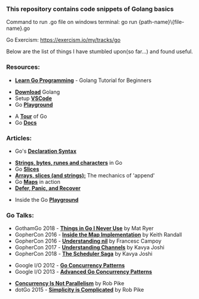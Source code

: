 ### This repository contains code snippets of Golang basics

Command to run .go file on windows terminal: go run {path-name}\\{file-name}.go

Go Exercism: https://exercism.io/my/tracks/go

Below are the list of things I have stumbled upon(so far...) and found useful.

### Resources:
* **[Learn Go Programming](https://www.youtube.com/watch?v=YS4e4q9oBaU)** - Golang Tutorial for Beginners
- **[Download](https://golang.org/)** Golang
- Setup **[VSCode](https://code.visualstudio.com/docs/languages/go)**
- Go **[Playground](https://play.golang.org/)**
* A **[Tour](https://tour.golang.org/welcome/1)** of Go
* Go **[Docs](https://golang.org/doc/)**


### Articles:
* Go's **[Declaration Syntax](https://blog.golang.org/declaration-syntax)**
- **[Strings, bytes, runes and characters](https://blog.golang.org/strings)** in Go
- Go **[Slices](https://blog.golang.org/slices-intro)**
- **[Arrays, slices (and strings):](https://blog.golang.org/slices)** The mechanics of 'append'
- Go **[Maps](https://blog.golang.org/maps)** in action
- **[Defer, Panic, and Recover](https://blog.golang.org/defer-panic-and-recover)**
* Inside the Go **[Playground](https://blog.golang.org/playground)**


### Go Talks:
* GothamGo 2018 - **[Things in Go I Never Use](https://www.youtube.com/watch?v=5DVV36uqQ4E)** by Mat Ryer
* GopherCon 2016 - **[Inside the Map Implementation](https://www.youtube.com/watch?v=Tl7mi9QmLns)** by Keith Randall
* GopherCon 2016 - **[Understanding nil](https://www.youtube.com/watch?v=ynoY2xz-F8s)** by Francesc Campoy
* GopherCon 2017 - **[Understanding Channels](https://www.youtube.com/watch?v=KBZlN0izeiY)** by Kavya Joshi
* GopherCon 2018 - **[The Scheduler Saga](https://www.youtube.com/watch?v=YHRO5WQGh0k)** by Kavya Joshi
- Google I/O 2012 - **[Go Concurrency Patterns](https://www.youtube.com/watch?v=f6kdp27TYZs)**
- Google I/O 2013 - **[Advanced Go Concurrency Patterns](https://www.youtube.com/watch?v=QDDwwePbDtw)**
* **[Concurrency Is Not Parallelism](https://www.youtube.com/watch?v=cN_DpYBzKso)** by Rob Pike
* dotGo 2015 - **[Simplicity is Complicated](https://www.youtube.com/watch?v=rFejpH_tAHM)** by Rob Pike 
